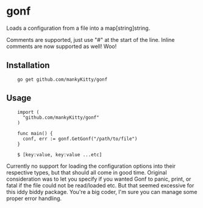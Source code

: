 gonf
====
Loads a configuration from a file into a map[string]string.

Comments are supported, just use "#" at the start of the line. Inline comments are now supported as well! Woo!

## Installation

        go get github.com/mankyKitty/gonf

## Usage

        import (
          "github.com/mankyKitty/gonf"
        )

        func main() {
          conf, err := gonf.GetGonf("/path/to/file")
        }

        $ [key:value, key:value ...etc]

Currently no support for loading the configuration options into their respective types, but that should all come in good time. Original consideration was to let you specify if you wanted Gonf to panic, print, or fatal if the file could not be read/loaded etc. But that seemed excessive for this iddy biddy package. You're a big coder, I'm sure you can manage some proper error handling.
